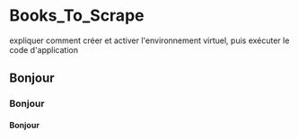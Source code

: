 # Books_To_Scrape
expliquer comment créer et activer l'environnement virtuel, puis exécuter le code d'application
## Bonjour
### Bonjour
#### Bonjour
